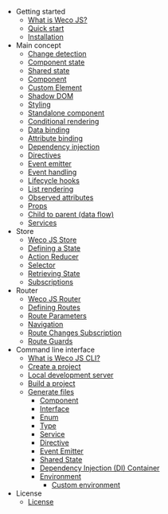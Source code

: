 - Getting started
    - [What is Weco JS?](/?id=what-is-weco-js)
    - [Quick start](getting-started/quick-start.md)
    - [Installation](getting-started/installation.md)
- Main concept
    - [Change detection](main-concept/change-detection.md)
    - [Component state](main-concept/component-state.md)
    - [Shared state](main-concept/shared-state.md)
    - [Component](main-concept/component.md)
    - [Custom Element](main-concept/custom-element.md)
    - [Shadow DOM](main-concept/shadow-dom.md)
    - [Styling](main-concept/styling.md)
    - [Standalone component](main-concept/standalone-component.md)
    - [Conditional rendering](main-concept/conditional-rendering.md)
    - [Data binding](main-concept/data-binding.md)
    - [Attribute binding](main-concept/attribute-binding.md)
    - [Dependency injection](main-concept/dependency-injection.md)
    - [Directives](main-concept/directives.md)
    - [Event emitter](main-concept/event-emitter.md)
    - [Event handling](main-concept/event-handling.md)
    - [Lifecycle hooks](main-concept/lifecycle-hooks.md)
    - [List rendering](main-concept/list-rendering.md)
    - [Observed attributes](main-concept/observed-attributes.md)
    - [Props](main-concept/props.md)
    - [Child to parent (data flow)](main-concept/child-to-parent-data-flow.md)
    - [Services](main-concept/services.md)
- Store
    - [Weco JS Store](store/weco-js-store.md)
    - [Defining a State](store/defining-a-state.md)
    - [Action Reducer](store/action-reducer.md)
    - [Selector](store/selectors.md)
    - [Retrieving State](store/retrieving-state.md)
    - [Subscriptions](store/subscriptions.md)
- Router
    - [Weco JS Router](router/weco-js-router.md)
    - [Defining Routes](router/defining-routes.md)
    - [Route Parameters](router/route-parameters.md)
    - [Navigation](router/navigation.md)
    - [Route Changes Subscription](router/route-changes-subscription.md)
    - [Route Guards](router/route-guard.md)
- Command line interface
    - [What is Weco JS CLI?](cli/what-is-weco-js-cli.md)
    - [Create a project](cli/create-a-project.md)
    - [Local development server](cli/local-development-server.md)
    - [Build a project](cli/build-a-project.md)
    - [Generate files](cli/generate-files.md)
        - [Component](/cli/generate-files?id=generate-a-component)
        - [Interface](/cli/generate-files?id=generate-an-interface)
        - [Enum](/cli/generate-files?id=generate-an-enum)
        - [Type](/cli/generate-files?id=generate-a-type)
        - [Service](/cli/generate-files?id=generate-a-service)
        - [Directive](/cli/generate-files?id=generate-a-directive)
        - [Event Emitter](/cli/generate-files?id=generate-an-event-emitter)
        - [Shared State](/cli/generate-files?id=generate-shared-state)
        - [Dependency Injection (DI) Container](/cli/generate-files?id=generate-a-di-container)
        - [Environment](/cli/generate-files?id=generate-environment-files)
            - [Custom environment](/cli/generate-files?id=custom-environment)
- License
    - [License](license/license.md)
